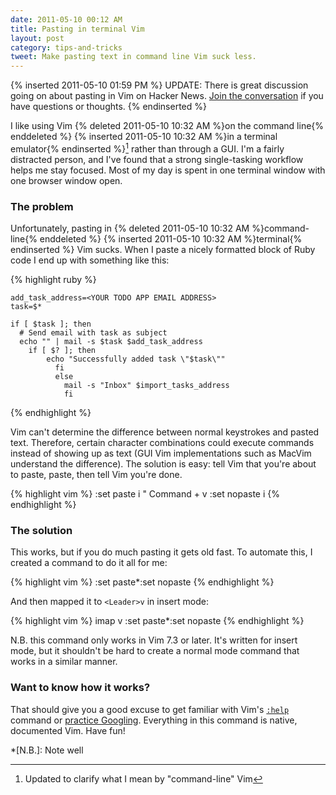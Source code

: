 ```yaml
---
date: 2011-05-10 00:12 AM
title: Pasting in terminal Vim
layout: post
category: tips-and-tricks
tweet: Make pasting text in command line Vim suck less.
---
```


{% inserted 2011-05-10 01:59 PM %}
UPDATE: There is great discussion going on about pasting in Vim on Hacker News. [Join the conversation][hn] if you have questions or thoughts.
{% endinserted %}

I like using Vim {% deleted 2011-05-10 10:32 AM %}on the command line{% enddeleted %} {% inserted 2011-05-10 10:32 AM %}in a terminal emulator{% endinserted %}[^1] rather than through a GUI. I'm a fairly distracted person, and I've found that a strong single-tasking workflow helps me stay focused. Most of my day is spent in one terminal window with one browser window open.

### The problem

Unfortunately, pasting in {% deleted 2011-05-10 10:32 AM %}command-line{% enddeleted %} {% inserted 2011-05-10 10:32 AM %}terminal{% endinserted %} Vim sucks. When I paste a nicely formatted block of Ruby code I end up with something like this:

{% highlight ruby %}

    add_task_address=<YOUR TODO APP EMAIL ADDRESS>
    task=$*

    if [ $task ]; then
      # Send email with task as subject
      echo "" | mail -s $task $add_task_address
        if [ $? ]; then
            echo "Successfully added task \"$task\""
              fi
              else
                mail -s "Inbox" $import_tasks_address
                fi

{% endhighlight %}

Vim can't determine the difference between normal keystrokes and pasted text. Therefore, certain character combinations could execute commands instead of showing up as text (GUI Vim implementations such as MacVim understand the difference). The solution is easy: tell Vim that you're about to paste, paste, then tell Vim you're done.

{% highlight vim %}
    <ESC>
    :set paste
    i <D-V> " Command + v
    <ESC>
    :set nopaste
    i
{% endhighlight %}

### The solution

This works, but if you do much pasting it gets old fast. To automate this, I created a command to do it all for me:

{% highlight vim %}
    <C-O>:set paste<CR><C-r>*<C-O>:set nopaste<CR>
{% endhighlight %}

And then mapped it to `<Leader>v` in insert mode:

{% highlight vim %}
    imap <Leader>v  <C-O>:set paste<CR><C-r>*<C-O>:set nopaste<CR>
{% endhighlight %}

N.B. this command only works in Vim 7.3 or later. It's written for insert mode, but it shouldn't be hard to create a normal mode command that works in a similar manner.

### Want to know how it works?

That should give you a good excuse to get familiar with Vim's [`:help`][help] command or [practice Googling][google]. Everything in this command is native, documented Vim. Have fun!

[help]: http://vimdoc.sourceforge.net/htmldoc/help.html
[google]: http://bit.ly/lnA8oD
[hn]: http://news.ycombinator.com/item?id=2532350

*[N.B.]: Note well

[^1]: Updated to clarify what I mean by "command-line" Vim
